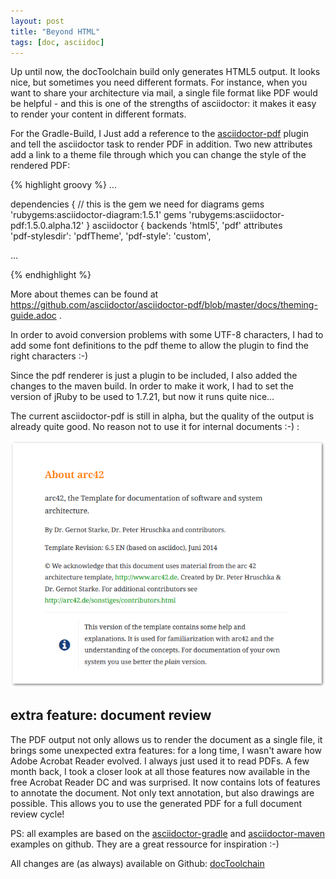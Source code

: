 ```yaml
---
layout: post
title: "Beyond HTML"
tags: [doc, asciidoc]
---
```


Up until now, the docToolchain build only generates HTML5 output. It looks nice, but sometimes you need different formats. For instance, when you want to share your architecture via mail, a single file format like PDF would be helpful - and this is one of the strengths of asciidoctor: it makes it easy to render your content in different formats.

For the Gradle-Build, I Just add a reference to the [asciidoctor-pdf](https://github.com/asciidoctor/asciidoctor-pdf) plugin and tell the asciidoctor task to render PDF in addition. Two new attributes add a link to a theme file through which you can change the style of the rendered PDF:

{% highlight groovy %}
...

dependencies {
    // this is the gem we need for diagrams
    gems 'rubygems:asciidoctor-diagram:1.5.1'
    gems 'rubygems:asciidoctor-pdf:1.5.0.alpha.12'
}
asciidoctor {
    backends 'html5', 'pdf'
    attributes \
        'pdf-stylesdir': 'pdfTheme',
        'pdf-style': 'custom',

...

{% endhighlight %}

More about themes can be found at https://github.com/asciidoctor/asciidoctor-pdf/blob/master/docs/theming-guide.adoc .

In order to avoid conversion problems with some UTF-8 characters, I had to add some font definitions to the pdf theme to allow the plugin to find the right characters :-)

Since the pdf renderer is just a plugin to be included, I also added the changes to the maven build. In order to make it work, I had to set the version of jRuby to be used to 1.7.21, but now it runs quite nice...

The current asciidoctor-pdf is still in alpha, but the quality of the output is already quite good. No reason not to use it for internal documents :-) :

<div> <img src="../images/asciidoc-pdf.png" style="max-width: 100%" /> </div>

## extra feature: document review

The PDF output not only allows us to render the document as a single file, it brings some unexpected extra features: for a long time, I wasn't aware how Adobe Acrobat Reader evolved. I always just used it to read PDFs. A few month back, I took a closer look at all those features now available in the free Acrobat Reader DC and was surprised. It now contains lots of features to annotate the document. Not only text annotation, but also drawings are possible. This allows you to use the generated PDF for a full document review cycle!

PS: all examples are based on the [asciidoctor-gradle](https://github.com/asciidoctor/asciidoctor-gradle-examples) and [asciidoctor-maven]() examples on github. They are a great ressource for inspiration :-)

All changes are (as always) available on Github: [docToolchain](https://github.com/rdmueller/docToolchain/tree/3cef06737014a7e8b3c28d09ed64efff8e7e033e)
